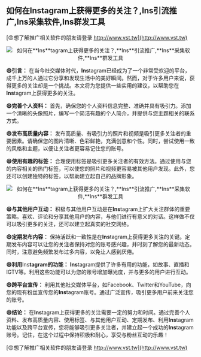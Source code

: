 ## **如何在**Ins**tagram上获得更多的关注？,**Ins**引流推广,**Ins**采集软件,**Ins**群发工具**

[😍想了解推广相关软件的朋友请登录 http://www.vst.tw](http://www.vst.tw)

 <center><img src="https://vst.tw/MP4/tuiguang/png/4.png" alt="如何在**Ins**tagram上获得更多的关注？,**Ins**引流推广,**Ins**采集软件,**Ins**群发工具"></center>

**😄引言：**
在当今社交媒体时代，**Ins**tagram已经成为了一个非常受欢迎的平台，成千上万的人通过它分享和发现生活中的美好瞬间。然而，对于许多用户来说，获得更多的关注却是一个挑战。本文将为您提供一些实用的建议，以帮助您在**Ins**tagram上获得更多的关注。

**😄完善个人资料：**
首先，确保您的个人资料信息完整、准确并具有吸引力。添加一个清晰的头像照片，编写一个简洁有趣的个人简介，并提供与您主题相关的联系方式。

**😄发布高质量内容：**
发布高质量、有吸引力的照片和视频是吸引更多关注者的重要因素。请确保您的图片清晰、色彩鲜艳，充满创意和个性。同时，尝试使用一致的风格和主题，以便让关注者更容易记住您的账号。

**😄使用有趣的标签：**
合理使用标签是吸引更多关注者的有效方法。通过使用与您的内容相关的热门标签，可以使您的照片和视频更容易被其他用户发现。此外，您还可以创建独特的标签，以帮助建立起自己的品牌形象。

 <center><img src="https://vst.tw/MP4/tuiguang/png/6.png" alt="如何在**Ins**tagram上获得更多的关注？,**Ins**引流推广,**Ins**采集软件,**Ins**群发工具"></center>

**😄与其他用户互动：**
积极与其他用户互动是在**Ins**tagram上扩大关注群体的重要策略。喜欢、评论和分享其他用户的内容，与他们进行有意义的对话。这样做不仅可以吸引更多的关注，还可以建立起真实的社交网络。

**😄定期发布内容：**
保持活跃和一致性是在**Ins**tagram上获得更多关注的关键。定期发布内容可以让您的关注者保持对您的账号感兴趣，并时刻了解您的最新动态。同时，注意避免频繁发布过多内容，以免让人感到厌倦。

**😄利用**Ins**tagram的功能：**
**Ins**tagram提供了许多有用的功能，如故事、直播和IGTV等。利用这些功能可以为您的账号增加曝光度，并与更多的用户进行互动。

**😄跨平台宣传：**
利用其他社交媒体平台，如Facebook、Twitter和YouTube，向您的现有粉丝宣传您的**Ins**tagram账号。通过广泛宣传，吸引更多用户前来关注您的账号。

**😄结论：**
在**Ins**tagram上获得更多的关注需要一定的努力和时间。通过完善个人资料、发布高质量内容、使用标签、与其他用户互动、定期发布、利用**Ins**tagram功能以及跨平台宣传，您将能够吸引更多关注者，并建立起一个成功的**Ins**tagram账号。记住，在这个过程中保持积极和耐心，享受与粉丝互动的乐趣！

[😍想了解推广相关软件的朋友请登录 http://www.vst.tw](http://www.vst.tw)



